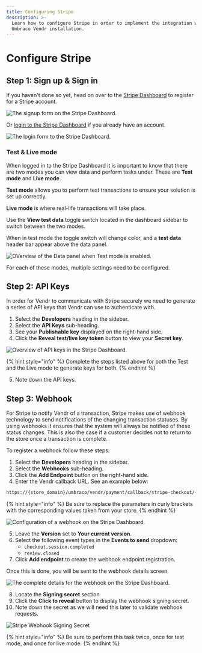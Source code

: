 ```yaml
---
title: Configuring Stripe
description: >-
  Learn how to configure Stripe in order to implement the integration with your
  Umbraco Vendr installation.
---
```


# Configure Stripe

## Step 1: Sign up & Sign in

If you haven't done so yet, head on over to the [Stripe ](https://dashboard.stripe.com/register)[Dashboard](http://dashboard.stripe.com/register) to register for a Stripe account.

![The signup form on the Stripe Dashboard.](../media/stripe/stripe\_signup.png)

Or [login to the Stripe Dashboard](https://dashboard.stripe.com/login) if you already have an account.

![The login form to the Stripe Dashboard.](../media/stripe/stripe\_signin.png)

### Test & Live mode

When logged in to the Stripe Dashboard it is important to know that there are two modes you can view data and perform tasks under. These are **Test mode** and **Live mode**.

**Test mode** allows you to perform test transactions to ensure your solution is set up correctly.

**Live mode** is where real-life transactions will take place.

Use the **View test data** toggle switch located in the dashboard sidebar to switch between the two modes.

When in test mode the toggle switch will change color, and a **test data** header bar appear above the data panel.

![OVerview of the Data panel when Test mode is enabled.](../media/stripe/stripe\_test\_mode.png)

For each of these modes, multiple settings need to be configured.

## Step 2: API Keys

In order for Vendr to communicate with Stripe securely we need to generate a series of API keys that Vendr can use to authenticate with.

1. Select the **Developers** heading in the sidebar.
2. Select the **API Keys** sub-heading.
3. See your **Publishable key** displayed on the right-hand side.
4. Click the **Reveal test/live key token** button to view your **Secret key**.

![Overview of API keys in the Stripe Dashboard.](../media/stripe/stripe\_api\_keys.png)

{% hint style="info" %}
Complete the steps listed above for both the Test and the Live mode to generate keys for both.
{% endhint %}

5. Note down the API keys.

## Step 3: Webhook

For Stripe to notify Vendr of a transaction, Stripe makes use of webhook technology to send notifications of the changing transaction statuses. By using webhooks it ensures that the system will always be notified of these status changes. This is also the case if a customer decides not to return to the store once a transaction is complete.

To register a webhook follow these steps:

1. Select the **Developers** heading in the sidebar.&#x20;
2. Select the **Webhooks** sub-heading.
3. Click the **Add Endpoint** button on the right-hand side.
4. Enter the Vendr callback URL. See an example below:

```bash
https://{store_domain}/umbraco/vendr/payment/callback/stripe-checkout/{payment_method_id}/
```

{% hint style="info" %}
Be sure to replace the parameters in curly brackets with the corresponding values taken from your store.
{% endhint %}

![Configuration of a webhook on the Stripe Dashboard.](../media/stripe/stripe\_webhook.png)

5. Leave the **Version** set to **Your current version**.
6. Select the following event types in the **Events to send** dropdown:
   * `checkout.session.completed`
   * `review.closed`
7. Click **Add endpoint** to create the webhook endpoint registration.

Once this is done, you will be sent to the webhook details screen.

![The complete details for the webhook on the Stripe Dashboard.](../media/stripe/stripe\_webhook\_details2.png)

8. Locate the **Signing secret** section
9. Click the **Click to reveal** button to display the webhook signing secret.
10. Note down the secret as we will need this later to validate webhook requests.

![Stripe Webhook Signing Secret](../media/stripe/stripe\_webhook\_signing\_secret.png)

{% hint style="info" %}
Be sure to perform this task twice, once for test mode, and once for live mode.
{% endhint %}
